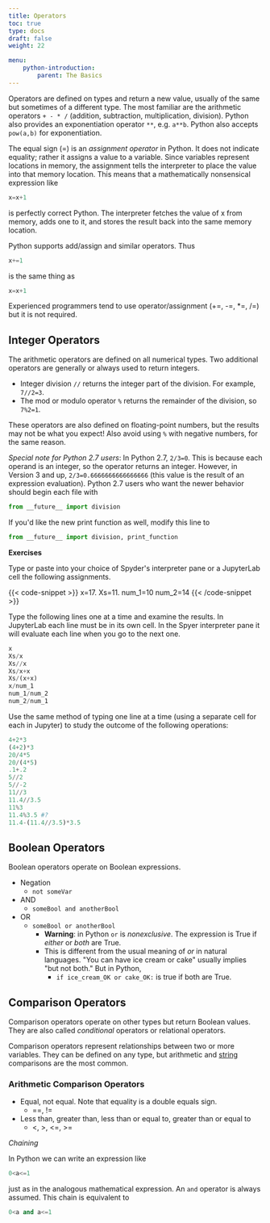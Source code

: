 ```yaml
---
title: Operators
toc: true
type: docs
draft: false
weight: 22

menu:
    python-introduction:
        parent: The Basics
---
```


Operators are defined on types and return a new value, usually of the same but sometimes of a different type.  The most familiar are the arithmetic operators `+ - * /` (addition, subtraction, multiplication, division).  Python also provides an exponentiation operator `**`, e.g. `a**b`.  Python also accepts `pow(a,b)` for exponentiation.

The equal sign (=) is an _assignment operator_ in Python.  It does not indicate equality; rather it assigns a value to a variable.  Since variables represent locations in memory, the assignment tells the interpreter to place the value into that memory location.  This means that a mathematically nonsensical expression like
```python
x=x+1
```
is perfectly correct Python.  The interpreter fetches the value of x from memory, adds one to it, and stores the result back into the same memory location.

Python supports add/assign and similar operators.  Thus
```python
x+=1
```
is the same thing as
```python
x=x+1
```
Experienced programmers tend to use operator/assignment (+=, -=, \*=, /=) but it is not required.

## Integer Operators

The arithmetic operators are defined on all numerical types.  Two additional operators are generally or always used to return integers.

* Integer division `//` returns the integer part of the division.  For example, `7//2=3`. 
* The mod or modulo operator `%` returns the remainder of the division, so `7%2=1`.

These operators are also defined on floating-point numbers, but the results may not be what you expect!  Also avoid using `%` with negative numbers, for the same reason.

_Special note for Python 2.7 users_: In Python 2.7, `2/3=0`.  This is because each operand is an integer, so the operator returns an integer.  However, in Version 3 and up, `2/3=0.6666666666666666` (this value is the result of an expression evaluation).  Python 2.7 users who want the newer behavior should begin each file with
```python
from __future__ import division
```

If you'd like the new print function as well, modify this line to
```python
from __future__ import division, print_function
```

**Exercises**

Type or paste into your choice of Spyder's interpreter pane or a JupyterLab cell the following assignments.

{{< code-snippet >}}
x=17.
Xs=11.
num_1=10
num_2=14
{{< /code-snippet >}}

Type the following lines one at a time and examine the results. In JupyterLab each line must be in its own cell. In the Spyer interpreter pane it will evaluate each line when you go to the next one.

```python
x
Xs/x
Xs//x
Xs/x+x
Xs/(x+x)
x/num_1
num_1/num_2
num_2/num_1
```

Use the same method of typing one line at a time (using a separate cell for each in Jupyter) to study the outcome of the following operations:

```python
4+2*3
(4+2)*3
20/4*5
20/(4*5)
.1+.2
5//2
5//-2
11//3
11.4//3.5
11%3
11.4%3.5 #?
11.4-(11.4//3.5)*3.5
```

## Boolean Operators

Boolean operators operate on Boolean expressions.  

* Negation
  * `not someVar`
* AND 
  * `someBool and anotherBool`
* OR
  * `someBool or anotherBool`
    * __Warning__: in Python `or` is _nonexclusive_.  The expression is True if _either_ or _both_ are True.
    * This is different from the usual meaning of _or_ in natural languages. "You can have ice cream or cake" usually implies "but not both."  But in Python,
      * `if ice_cream_OK or cake_OK:`
        is true if both are True.  

## Comparison Operators

Comparison operators operate on other types but return Boolean values.  They are also called _conditional_ operators or relational operators.

Comparison operators represent relationships between two or more variables.  They can be defined on any type, but arithmetic and [string](/courses/python-introduction/strings) comparisons are the most common.

### Arithmetic Comparison Operators

* Equal, not equal. Note that equality is a double equals sign.
  * ==,  !=
* Less than, greater than, less than or equal to, greater than or equal to
  * &lt;,  &gt;,  &lt;=,  &gt;=

_Chaining_

In Python we can write an expression like 
```python
0<a<=1
```
just as in the analogous mathematical expression.  An `and` operator is always assumed.  This chain is equivalent to
```python
0<a and a<=1
```
